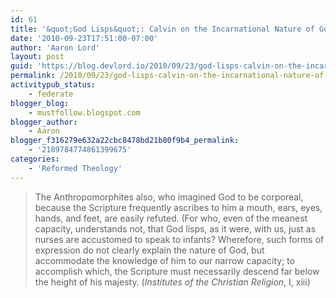 ```yaml
---
id: 61
title: '&quot;God Lisps&quot;: Calvin on the Incarnational Nature of God&#8217;s Word'
date: '2010-09-23T17:51:00-07:00'
author: 'Aaron Lord'
layout: post
guid: 'https://blog.devlord.io/2010/09/23/god-lisps-calvin-on-the-incarnational-nature-of-gods-word/'
permalink: /2010/09/23/god-lisps-calvin-on-the-incarnational-nature-of-gods-word/
activitypub_status:
    - federate
blogger_blog:
    - mustfollow.blogspot.com
blogger_author:
    - Aaron
blogger_f316279e632a22cbc8478bd21b80f9b4_permalink:
    - '2189784774861399675'
categories:
    - 'Reformed Theology'
---
```


<blockquote>The Anthropomorphites also, who imagined God to be corporeal, because the Scripture frequently ascribes to him a mouth, ears, eyes, hands, and feet, are easily refuted. (For who, even of the meanest capacity, understands not, that God lisps, as it were, with us, just as nurses are accustomed to speak to infants? Wherefore, such forms of expression do not clearly explain the nature of God, but accommodate the knowledge of him to our narrow capacity; to accomplish which, the Scripture must necessarily descend far below the height of his majesty.  (<i>Institutes of the Christian Religion</i>, I, xiii)</blockquote>